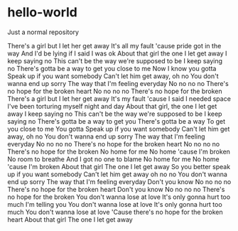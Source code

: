 # hello-world
Just a normal repository

There's a girl but I let her get away
It's all my fault 'cause pride got in the way
And I'd be lying if I said I was ok
About that girl the one I let get away
I keep saying no
This can't be the way we're supposed to be
I keep saying no
There's gotta be a way to get you close to me
Now I know you gotta
Speak up if you want somebody
Can't let him get away, oh no
You don't wanna end up sorry
The way that I'm feeling everyday
No no no no
There's no hope for the broken heart
No no no no
There's no hope for the broken
There's a girl but I let her get away
It's my fault 'cause I said I needed space
I've been torturing myself night and day
About that girl, the one I let get away
I keep saying no
This can't be the way we're supposed to be
I keep saying no
There's gotta be a way to get you
There's gotta be a way
To get you close to me
You gotta
Speak up if you want somebody
Can't let him get away, oh no
You don't wanna end up sorry
The way that I'm feeling everyday
No no no no
There's no hope for the broken heart
No no no no
There's no hope for the broken
No home for me
No home 'cause I'm broken
No room to breathe
And I got no one to blame
No home for me
No home 'cause I'm broken
About that girl
The one I let get away
So you better speak up if you want somebody
Can't let him get away oh no no
You don't wanna end up sorry
The way that I'm feeling everyday
Don't you know
No no no no
There's no hope for the broken heart
Don't you know
No no no no
There's no hope for the broken
You don't wanna lose at love
It's only gonna hurt too much
I'm telling you
You don't wanna lose at love
It's only gonna hurt too much
You don't wanna lose at love
'Cause there's no hope for the broken heart
About that girl
The one I let get away
